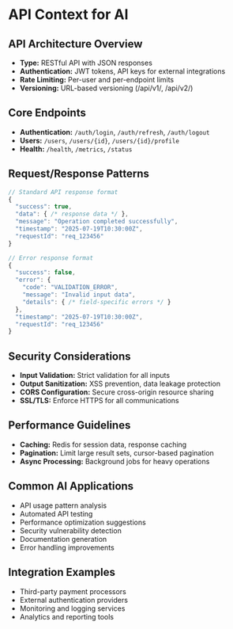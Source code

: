 # API Context for AI

## API Architecture Overview

- **Type:** RESTful API with JSON responses
- **Authentication:** JWT tokens, API keys for external integrations
- **Rate Limiting:** Per-user and per-endpoint limits
- **Versioning:** URL-based versioning (/api/v1/, /api/v2/)

## Core Endpoints

- **Authentication:** `/auth/login`, `/auth/refresh`, `/auth/logout`
- **Users:** `/users`, `/users/{id}`, `/users/{id}/profile`
- **Health:** `/health`, `/metrics`, `/status`

## Request/Response Patterns

```javascript
// Standard API response format
{
  "success": true,
  "data": { /* response data */ },
  "message": "Operation completed successfully",
  "timestamp": "2025-07-19T10:30:00Z",
  "requestId": "req_123456"
}

// Error response format
{
  "success": false,
  "error": {
    "code": "VALIDATION_ERROR",
    "message": "Invalid input data",
    "details": { /* field-specific errors */ }
  },
  "timestamp": "2025-07-19T10:30:00Z",
  "requestId": "req_123456"
}
```

## Security Considerations

- **Input Validation:** Strict validation for all inputs
- **Output Sanitization:** XSS prevention, data leakage protection
- **CORS Configuration:** Secure cross-origin resource sharing
- **SSL/TLS:** Enforce HTTPS for all communications

## Performance Guidelines

- **Caching:** Redis for session data, response caching
- **Pagination:** Limit large result sets, cursor-based pagination
- **Async Processing:** Background jobs for heavy operations

## Common AI Applications

- API usage pattern analysis
- Automated API testing
- Performance optimization suggestions
- Security vulnerability detection
- Documentation generation
- Error handling improvements

## Integration Examples

- Third-party payment processors
- External authentication providers
- Monitoring and logging services
- Analytics and reporting tools
